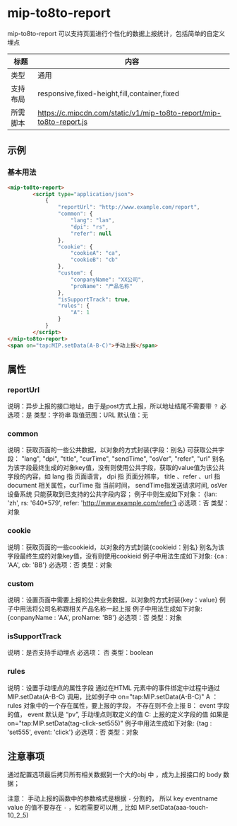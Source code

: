 # mip-to8to-report

mip-to8to-report 可以支持页面进行个性化的数据上报统计，包括简单的自定义埋点

标题|内容
----|----
类型|通用
支持布局|responsive,fixed-height,fill,container,fixed
所需脚本|https://c.mipcdn.com/static/v1/mip-to8to-report/mip-to8to-report.js

## 示例

### 基本用法
```html
<mip-to8to-report>
        <script type="application/json">
            {
                "reportUrl": "http://www.example.com/report",
                "common": {
                    "lang": "lan",
                    "dpi": "rs",
                    "refer": null
                },
                "cookie": {
                    "cookieA": "ca",
                    "cookieB": "cb"
                },
                "custom": {
                    "conpanyName": "XX公司",
                    "proName": "产品名称"
                },
                "isSupportTrack": true,
                "rules": {
                    "A": 1
                }
            }
        </script>
</mip-to8to-report>
<span on="tap:MIP.setData(A-B-C)">手动上报</span>
```

## 属性

### reportUrl

说明：异步上报的接口地址，由于是post方式上报，所以地址结尾不需要带 `？`
必选项：是
类型：字符串
取值范围：URL
默认值：无

### common 

说明：获取页面的一些公共数据，以对象的方式封装{字段：别名}
    可获取公共字段： "lang", "dpi", "title", "curTime", "sendTime", "osVer", "refer", "url"
    别名为该字段最终生成的对象key值，没有则使用公共字段，获取的value值为该公共字段的内容，如
    lang 指 页面语言， dpi 指 页面分辨率， title 、refer 、url 指document 相关属性，curTime 指 当前时间， sendTime指发送请求时间, osVer 设备系统
    只能获取到已支持的公共字段内容；
    例子中则生成如下对象： {lan: 'zh', rs: '640*579', refer: 'http://www.example.com/refer'}
必选项：否
类型：对象

### cookie 

说明：获取页面的一些cookieid，以对象的方式封装{cookieid：别名}
    别名为该字段最终生成的对象key值，没有则使用cookieid
    例子中用法生成如下对象: {ca : 'AA', cb: 'BB'}
必选项：否
类型：对象

### custom 

说明：设置页面中需要上报的公共业务数据，以对象的方式封装{key：value}
    例子中用法将公司名称跟相关产品名称一起上报
    例子中用法生成如下对象: {conpanyName : 'AA', proName: 'BB'}
必选项：否
类型：对象

### isSupportTrack
说明：是否支持手动埋点
必选项： 否
类型：boolean

### rules 

说明：设置手动埋点的属性字段
    通过在HTML 元素中的事件绑定中过程中通过MIP.setData(A-B-C) 调用，比如例子中
    on="tap:MIP.setData(A-B-C)" 
    A ：rules 对象中的一个存在属性，要上报的字段， 不存在则不会上报
    B： event 字段的值， event 默认是 “pv”, 手动埋点则取定义的值
    C: 上报的定义字段的值
    如果是 on="tap:MIP.setData(tag-click-set555)"
    例子中用法生成如下对象: {tag : 'set555', event: 'click'}
必选项：否
类型：对象
## 注意事项

通过配置选项最后拷贝所有相关数据到一个大的obj 中 ，成为上报接口的 body 数据；

注意： 手动上报的函数中的参数格式是根据 `-` 分割的， 所以 key eventname  value 的值不要存在 `-` ，如若需要可以用`_`, 比如 MIP.setData(aaa-touch-10_2_5)
